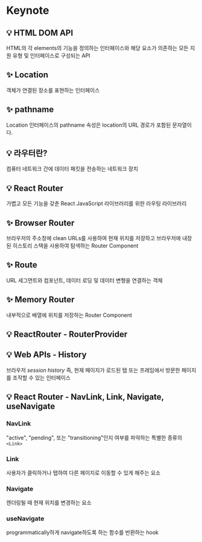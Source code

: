 # Keynote

## 💡 HTML DOM API

HTML의 각 elements의 기능을 정의하는 인터페이스와 해당 요소가 의존하는 모든 지원 유형 및 인터페이스로 구성되는 API

## ✨ Location

객체가 연결된 장소를 표현하는 인터페이스

## ✨ pathname

Location 인터페이스의 pathname 속성은 location의 URL 경로가 포함된 문자열이다.

## 💡 라우터란?

컴퓨터 네트워크 간에 데이터 패킷을 전송하는 네트워크 장치

## 💡 React Router

가볍고 모든 기능을 갖춘 React JavaScript 라이브러리를 위한 라우팅 라이브러리

## ✨ Browser Router

브라우저의 주소창에 clean URLs를 사용하여 현재 위치를 저장하고 브라우저에 내장된 히스토리 스택을 사용하여 탐색하는 Router Component

## ✨ Route

URL 세그먼트와 컴포넌트, 데이터 로딩 및 데이터 변형을 연결하는 객체

## ✨ Memory Router

내부적으로 배열에 위치를 저장하는 Router Component

## 💡 ReactRouter - RouterProvider

## 💡 Web APIs - History

 브라우저 *session history* 즉, 현재 페이지가 로드된 탭 또는 프레임에서 방문한 페이지를 조작할 수 있는 인터페이스

## 💡 React Router - NavLink, Link, Navigate, useNavigate

### NavLink

"active", "pending", 또는 "transitioning"인지 여부를 파악하는 특별한 종류의 `<Link>`

### Link

사용자가 클릭하거나 탭하여 다른 페이지로 이동할 수 있게 해주는 요소

### Navigate

렌더링될 때 현재 위치를 변경하는 요소

### useNavigate

programmatically하게 navigate하도록 하는 함수를 반환하는 hook
